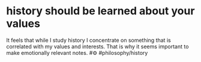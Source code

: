 
# history should be learned about your values
It feels that while I study history I concentrate on something that is correlated with my values and interests. That is why it seems important to make emotionally relevant notes.
#⚙️ #philosophy/history 